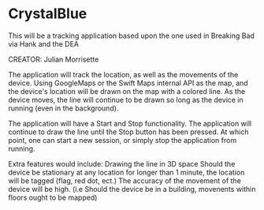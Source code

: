 # CrystalBlue
This will be a tracking application based upon the one used in Breaking Bad via Hank and the DEA

CREATOR: Julian Morrisette

The application will track the location, as well as the movements of the device. Using GoogleMaps or the Swift Maps internal API as the map, and the device's location will be drawn on the map with a colored line. As the device moves, the line will continue to be drawn so long as the device in running (even in the background). 

The application will have a Start and Stop functionality.
The application will continue to draw the line until the Stop button has been pressed. At which point, one can start a new session, or simply stop the application from running. 

Extra features would include: 
Drawing the line in 3D space
Should the device be stationary at any location for longer than 1 minute, the location will be tagged (flag, red dot, ect.)
The accuracy of the movement of the device will be high. (i.e Should the device be in a building, movenents within floors ought to be mapped)
